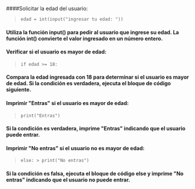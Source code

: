 ####Solicitar la edad del usuario:
> ```edad = int(input("ingresar tu edad: "))```

#### Utiliza la función input() para pedir al usuario que ingrese su edad. La función int() convierte el valor ingresado en un número entero.
#### Verificar si el usuario es mayor de edad:
> ```if edad >= 18:```

#### Compara la edad ingresada con 18 para determinar si el usuario es mayor de edad. Si la condición es verdadera, ejecuta el bloque de código siguiente.
#### Imprimir "Entras" si el usuario es mayor de edad:
> ```print("Entras")```

#### Si la condición es verdadera, imprime "Entras" indicando que el usuario puede entrar.
#### Imprimir "No entras" si el usuario no es mayor de edad:
> ```else: > print("No entras")```

#### Si la condición es falsa, ejecuta el bloque de código else y imprime "No entras" indicando que el usuario no puede entrar.
